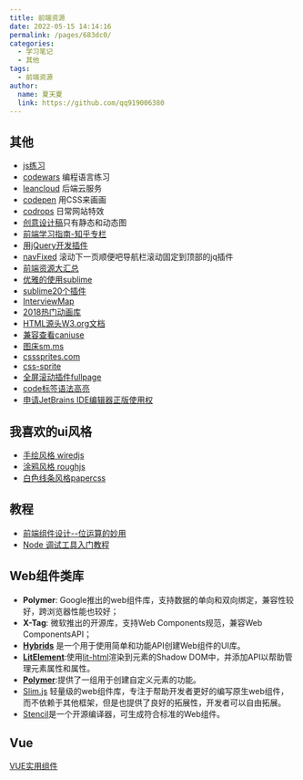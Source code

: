 ```yaml
---
title: 前端资源
date: 2022-05-15 14:14:16
permalink: /pages/683dc0/
categories: 
  - 学习笔记
  - 其他
tags: 
  - 前端资源
author: 
  name: 夏天夏
  link: https://github.com/qq919006380
---
```

## 其他
- [js练习](http://www.fgm.cc/learn/)
- [codewars](https://www.codewars.com/?language=javascript) 编程语言练习
- [leancloud](https://leancloud.cn/) 后端云服务
- [codepen](https://codepen.io/) 用CSS来画画
- [codrops](https://tympanus.net/codrops/category/playground/) 日常网站特效
- [创意设计稿](https://dribbble.com/)只有静态和动态图
- [前端学习指南-知乎专栏](https://zhuanlan.zhihu.com/study-fe)
- [用jQuery开发插件](http://www.cnblogs.com/wayou/p/jquery_plugin_tutorial.html)
- [navFixed](http://navfixed.jasinyip.com/) 滚动下一页顺便吧导航栏滚动固定到顶部的jq插件
- [前端资源大汇总](https://juejin.im/entry/58ad2fc9b123db00672c965a前端资源大汇总)
- [优雅的使用sublime](https://jeffjade.com/2015/12/15/2015-04-17-toss-sublime-text/#)
- [sublime20个插件](http://www.open-open.com/news/view/26d731)
- [InterviewMap](https://github.com/InterviewMap/InterviewMap)
- [2018热门动画库](https://www.zcfy.cc/article/11-javascript-animation-libraries-for-2018)
- [HTML源头W3.org文档](www.w3.org)
- [兼容查看caniuse](www.caniuse.com)
- [图床sm.ms](sm.ms)
- [csssprites.com](csssprites.com)
- [css-sprite](https://www.toptal.com/developers/css/sprite-generator)
- [全屏滚动插件fullpage](https://alvarotrigo.com/fullPage/zh/)
- [code标签语法高亮](https://highlightjs.org/)
- [申请JetBrains IDE编辑器正版使用权](https://www.jetbrains.com/shop/eform/opensource?product=ALL)
## 我喜欢的ui风格
- [手绘风格 wiredjs](https://wiredjs.com/)  
- [涂鸦风格 roughjs](http://roughjs.com/)
- [白色线条风格papercss](https://www.getpapercss.com/docs/)
## 教程
- [前端组件设计--位运算的妙用](https://juejin.im/post/5bd052aff265da0a857ab850)
- [Node 调试工具入门教程](http://www.ruanyifeng.com/blog/2018/03/node-debugger.html)

## Web组件类库
- **Polymer**: Google推出的web组件库，支持数据的单向和双向绑定，兼容性较好，跨浏览器性能也较好；
- **X-Tag**: 微软推出的开源库，支持Web Components规范，兼容Web ComponentsAPI；
- **[Hybrids](https://github.com/hybridsjs/hybrids)** 是一个用于使用简单和功能API创建Web组件的UI库。
- **[LitElement](https://github.com/Polymer/lit-element)**:使用[lit-html](https://github.com/Polymer/lit-html)渲染到元素的Shadow DOM中，并添加API以帮助管理元素属性和属性。
- **[Polymer](https://www.polymer-project.org/)**:提供了一组用于创建自定义元素的功能。
- [Slim.js](http://slimjs.com/) 轻量级的web组件库，专注于帮助开发者更好的编写原生web组件，而不依赖于其他框架，但是也提供了良好的拓展性，开发者可以自由拓展。
- [Stencil](https://stenciljs.com/)是一个开源编译器，可生成符合标准的Web组件。

## Vue
[VUE实用组件](https://segmentfault.com/a/1190000010598338)






